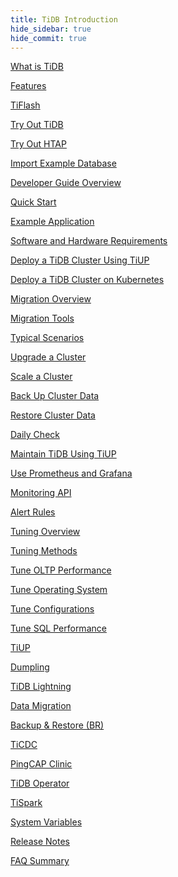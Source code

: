 ```yaml
---
title: TiDB Introduction
hide_sidebar: true
hide_commit: true
---
```


<LearningPathContainer platform="tidb" title="TiDB" subTitle="TiDB is an open-source NewSQL database that supports Hybrid Transactional and Analytical Processing (HTAP) workloads. Find the guide, samples, and references you need to use TiDB.">

<LearningPath label="Learn" icon="cloud1">

[What is TiDB](https://docs.pingcap.com/tidb/v6.4/overview)

[Features](https://docs.pingcap.com/tidb/v6.4/basic-features)

[TiFlash](https://docs.pingcap.com/tidb/v6.4/tiflash-overview)

</LearningPath>

<LearningPath label="Try" icon="cloud5">

[Try Out TiDB](https://docs.pingcap.com/tidb/v6.4/quick-start-with-tidb)

[Try Out HTAP](https://docs.pingcap.com/tidb/v6.4/quick-start-with-htap)

[Import Example Database](https://docs.pingcap.com/tidb/v6.4/import-example-data)

</LearningPath>

<LearningPath label="Develop" icon="doc8">

[Developer Guide Overview](https://docs.pingcap.com/tidb/v6.4/dev-guide-overview)

[Quick Start](https://docs.pingcap.com/tidb/v6.4/dev-guide-build-cluster-in-cloud)

[Example Application](https://docs.pingcap.com/tidb/v6.4/dev-guide-sample-application-spring-boot)

</LearningPath>

<LearningPath label="Deploy" icon="deploy">

[Software and Hardware Requirements](https://docs.pingcap.com/tidb/v6.4/hardware-and-software-requirements)

[Deploy a TiDB Cluster Using TiUP](https://docs.pingcap.com/tidb/v6.4/production-deployment-using-tiup)

[Deploy a TiDB Cluster on Kubernetes](https://docs.pingcap.com/tidb/v6.4/tidb-in-kubernetes)

</LearningPath>

<LearningPath label="Migrate" icon="cloud3">

[Migration Overview](https://docs.pingcap.com/tidb/v6.4/migration-overview)

[Migration Tools](https://docs.pingcap.com/tidb/v6.4/migration-tools)

[Typical Scenarios](https://docs.pingcap.com/tidb/v6.4/migrate-aurora-to-tidb)

</LearningPath>

<LearningPath label="Maintain" icon="maintain">

[Upgrade a Cluster](https://docs.pingcap.com/tidb/v6.4/upgrade-tidb-using-tiup)

[Scale a Cluster](https://docs.pingcap.com/tidb/v6.4/scale-tidb-using-tiup)

[Back Up Cluster Data](https://docs.pingcap.com/tidb/v6.4/br-usage-backup)

[Restore Cluster Data](https://docs.pingcap.com/tidb/v6.4/br-usage-restore)

[Daily Check](https://docs.pingcap.com/tidb/v6.4/daily-check)

[Maintain TiDB Using TiUP](https://docs.pingcap.com/tidb/v6.4/maintain-tidb-using-tiup)

</LearningPath>

<LearningPath label="Monitor" icon="cloud6">

[Use Prometheus and Grafana](https://docs.pingcap.com/tidb/v6.4/tidb-monitoring-framework)

[Monitoring API](https://docs.pingcap.com/tidb/v6.4/tidb-monitoring-api)

[Alert Rules](https://docs.pingcap.com/tidb/v6.4/alert-rules)

</LearningPath>

<LearningPath label="Tune" icon="tidb-cloud-tune">

[Tuning Overview](https://docs.pingcap.com/tidb/v6.4/performance-tuning-overview)

[Tuning Methods](https://docs.pingcap.com/tidb/v6.4/performance-tuning-methods)

[Tune OLTP Performance](https://docs.pingcap.com/tidb/v6.4/performance-tuning-practices)

[Tune Operating System](https://docs.pingcap.com/tidb/v6.4/tune-operating-system)

[Tune Configurations](https://docs.pingcap.com/tidb/v6.4/configure-memory-usage)

[Tune SQL Performance](https://docs.pingcap.com/tidb/v6.4/sql-tuning-overview)

</LearningPath>

<LearningPath label="Tools" icon="doc7">

[TiUP](https://docs.pingcap.com/tidb/v6.4/tiup-overview)

[Dumpling](https://docs.pingcap.com/tidb/v6.4/dumpling-overview)

[TiDB Lightning](https://docs.pingcap.com/tidb/v6.4/tidb-lightning-overview)

[Data Migration](https://docs.pingcap.com/tidb/v6.4/dm-overview)

[Backup & Restore (BR)](https://docs.pingcap.com/tidb/v6.4/backup-and-restore-overview)

[TiCDC](https://docs.pingcap.com/tidb/v6.4/ticdc-overview)

[PingCAP Clinic](https://docs.pingcap.com/tidb/v6.4/clinic-introduction)

[TiDB Operator](https://docs.pingcap.com/tidb/v6.4/tidb-operator-overview)

[TiSpark](https://docs.pingcap.com/tidb/v6.4/tispark-overview)

</LearningPath>

<LearningPath label="Reference" icon="cloud-dev">

[System Variables](https://docs.pingcap.com/tidb/v6.4/system-variables)

[Release Notes](https://docs.pingcap.com/tidb/v6.4/release-notes)

[FAQ Summary](https://docs.pingcap.com/tidb/v6.4/faq-overview)

</LearningPath>

</LearningPathContainer>
